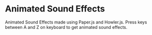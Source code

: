 # Animated Sound Effects
Animated Sound Effects made using Paper.js and Howler.js. Press keys between A and Z on keyboard to get animated sound effects.
